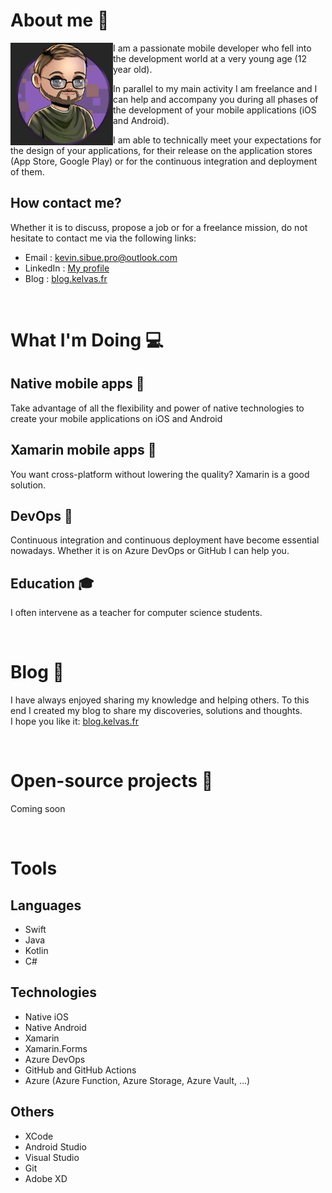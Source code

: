 # About me 👋

<img align="left" width="164" height="164" src="./resources/images/Me.jpg" alt="Kévin Sibué">

I am a passionate mobile developer who fell into the development world at a very young age (12 year old).

In parallel to my main activity I am freelance and I can help and accompany you during all phases of the development of your mobile applications (iOS and Android). 

I am able to technically meet your expectations for the design of your applications, for their release on the application stores (App Store, Google Play) or for the continuous integration and deployment of them.

## How contact me?

Whether it is to discuss, propose a job or for a freelance mission, do not hesitate to contact me via the following links:

- Email : kevin.sibue.pro@outlook.com
- LinkedIn : [My profile](https://www.linkedin.com/in/k%C3%A9vin-sibu%C3%A9-a67417b8/)
- Blog : [blog.kelvas.fr](https://blog.kelvas.fr)

<br />

# What I'm Doing 💻

## Native mobile apps 📱
Take advantage of all the flexibility and power of native technologies to create your mobile applications on iOS and Android

## Xamarin mobile apps 📱
You want cross-platform without lowering the quality? Xamarin is a good solution.

## DevOps 🔗
Continuous integration and continuous deployment have become essential nowadays. Whether it is on Azure DevOps or GitHub I can help you.

## Education 🎓
I often intervene as a teacher for computer science students.

<br />

# Blog 📰

I have always enjoyed sharing my knowledge and helping others. To this end I created my blog to share my discoveries, solutions and thoughts.<br />
I hope you like it: [blog.kelvas.fr](https://blog.kelvas.fr)

<br />

# Open-source projects 📱

Coming soon

<br />

# Tools

## Languages

* Swift
* Java
* Kotlin
* C#

## Technologies

* Native iOS
* Native Android
* Xamarin
* Xamarin.Forms
* Azure DevOps
* GitHub and GitHub Actions
* Azure (Azure Function, Azure Storage, Azure Vault, ...)

## Others

* XCode
* Android Studio
* Visual Studio
* Git
* Adobe XD